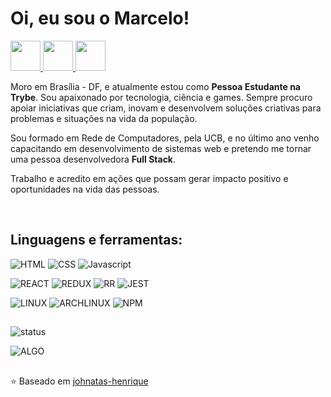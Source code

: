 # Oi, eu sou o Marcelo!
<a href="https://github.com/marcelo-adriano" target="_blank">
  <img src="https://cdn.iconscout.com/icon/free/png-256/github-108-438008.png" width="48px" height="48px">
</a> 
<a href="https://www.instagram.com/euz900/" target="_blank">
  <img src="https://cdn.icon-icons.com/icons2/1211/PNG/512/1491579602-yumminkysocialmedia36_83067.png" width="48px" height="48px">
</a> 
<a href="https://www.linkedin.com/in/marcelo-gomes-adriano/" target="_blank">
  <img src="https://i.ibb.co/Kx2GSrT/linkedin.png" width="48px" height="48px">
</a>

Moro em Brasília - DF, e atualmente estou como **Pessoa Estudante na Trybe**.
Sou apaixonado por tecnologia, ciência e games. Sempre procuro apoiar iniciativas que criam, inovam e desenvolvem soluções criativas para problemas e situações na vida da população.

Sou formado em Rede de Computadores, pela UCB, e no último ano venho capacitando em desenvolvimento de sistemas web e pretendo me tornar uma pessoa desenvolvedora **Full Stack**.

Trabalho e acredito em ações que possam gerar impacto positivo e oportunidades na vida das pessoas.

</br>

## Linguagens e ferramentas:

![HTML](https://img.shields.io/badge/HTML5-E34F26?style=for-the-badge&logo=html5&logoColor=white)
![CSS](https://img.shields.io/badge/CSS3-1572B6?style=for-the-badge&logo=css3&logoColor=white)
![Javascript](https://img.shields.io/badge/JavaScript-323330?style=for-the-badge&logo=javascript&logoColor=F7DF1E)

![REACT](https://img.shields.io/badge/React-20232A?style=for-the-badge&logo=react&logoColor=61DAFB)
![REDUX](https://img.shields.io/badge/Redux-593D88?style=for-the-badge&logo=redux&logoColor=white)
![RR](https://img.shields.io/badge/React_Router-CA4245?style=for-the-badge&logo=react-router&logoColor=white)
![JEST](https://img.shields.io/badge/Jest-C21325?style=for-the-badge&logo=jest&logoColor=white)

![LINUX](https://img.shields.io/badge/Linux-FCC624?style=for-the-badge&logo=linux&logoColor=black)
![ARCHLINUX](https://img.shields.io/badge/Arch_Linux-1793D1?style=for-the-badge&logo=arch-linux&logoColor=white)
![NPM](https://img.shields.io/badge/npm-CB3837?style=for-the-badge&logo=npm&logoColor=white)

## 

![status](https://github-readme-stats.vercel.app/api?username=marcelo-adriano&show_icons=true&theme=dark)

![ALGO](https://github-readme-stats.vercel.app/api/top-langs/?username=marcelo-adriano&theme=dark)
</br>

## 

⭐️ Baseado em [johnatas-henrique](https://github.com/johnatas-henrique)
